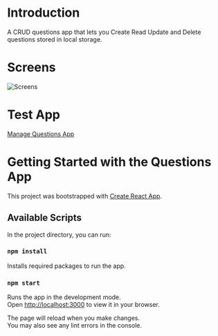 # Introduction
A CRUD questions app that lets you Create Read Update and Delete questions stored in local storage.

# Screens
![Screens](/src/assests/images/Screenshot%202022-05-08%20at%2016.39.17.png?raw=true "Screens")

# Test App
[Manage Questions App](https://rogersmukaaya.github.io/Manage-Questions-App/)

# Getting Started with the Questions App

This project was bootstrapped with [Create React App](https://github.com/facebook/create-react-app).

## Available Scripts

In the project directory, you can run:

### `npm install`

Installs required packages to run the app.

### `npm start`

Runs the app in the development mode.\
Open [http://localhost:3000](http://localhost:3000) to view it in your browser.

The page will reload when you make changes.\
You may also see any lint errors in the console.
